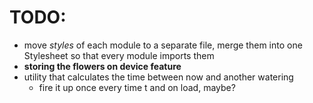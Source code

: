 # TODO:
  - move *styles* of each module to a separate file, merge them into one Stylesheet so that every module imports them
  - **storing the flowers on device feature**
  - utility that calculates the time between now and another watering
    * fire it up once every time t and on load, maybe?
